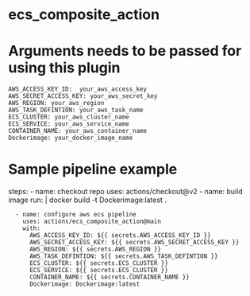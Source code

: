 # ecs_composite_action
# Arguments needs to be passed for using this plugin
    AWS_ACCESS_KEY_ID:  your_aws_access_key
    AWS_SECRET_ACCESS_KEY: your_aws_secret_key
    AWS_REGION: your_aws_region
    AWS_TASK_DEFINTION: your_aws_task_name
    ECS_CLUSTER: your_aws_cluster_name
    ECS_SERVICE: your_aws_service_name
    CONTAINER_NAME: your_aws_container_name
    Dockerimage: your_docker_image_name
# Sample pipeline example
 steps:
      - name: checkout repo
        uses: actions/checkout@v2
      - name: build image
        run: |
         docker build -t Dockerimage:latest .
        
      - name: configure aws ecs pipeline
        uses: actions/ecs_composite_action@main
        with:
          AWS_ACCESS_KEY_ID: ${{ secrets.AWS_ACCESS_KEY_ID }}
          AWS_SECRET_ACCESS_KEY: ${{ secrets.AWS_SECRET_ACCESS_KEY }}
          AWS_REGION: ${{ secrets.AWS_REGION }}
          AWS_TASK_DEFINTION: ${{ secrets.AWS_TASK_DEFINTION }}
          ECS_CLUSTER: ${{ secrets.ECS_CLUSTER }}
          ECS_SERVICE: ${{ secrets.ECS_CLUSTER }}
          CONTAINER_NAME: ${{ secrets.CONTAINER_NAME }}
          Dockerimage: Dockerimage:latest
